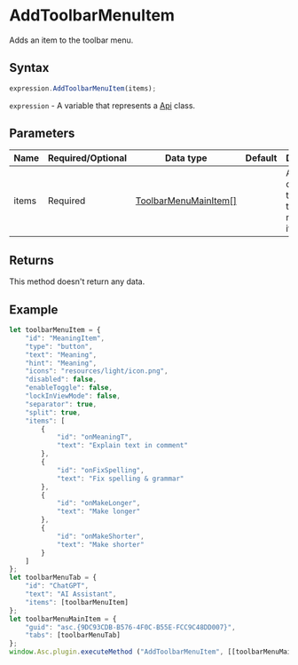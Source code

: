 # AddToolbarMenuItem

Adds an item to the toolbar menu.

## Syntax

```javascript
expression.AddToolbarMenuItem(items);
```

`expression` - A variable that represents a [Api](../Api.md) class.

## Parameters

| **Name** | **Required/Optional** | **Data type** | **Default** | **Description** |
| ------------- | ------------- | ------------- | ------------- | ------------- |
| items | Required | [ToolbarMenuMainItem[]](../../Enumeration/ToolbarMenuMainItem.md) |  | An array containing the main toolbar menu items. |

## Returns

This method doesn't return any data.

## Example

```javascript editor-docx
let toolbarMenuItem = {
    "id": "MeaningItem",
    "type": "button",
    "text": "Meaning",
    "hint": "Meaning",
    "icons": "resources/light/icon.png",
    "disabled": false,
    "enableToggle": false,
    "lockInViewMode": false,
    "separator": true,
    "split": true,
    "items": [
        {
            "id": "onMeaningT",
            "text": "Explain text in comment"
        },
        {
            "id": "onFixSpelling",
            "text": "Fix spelling & grammar"
        },
        {
            "id": "onMakeLonger",
            "text": "Make longer"
        },
        {
            "id": "onMakeShorter",
            "text": "Make shorter"
        }
    ]
};
let toolbarMenuTab = {
    "id": "ChatGPT",
    "text": "AI Assistant",
    "items": [toolbarMenuItem]
};
let toolbarMenuMainItem = {
    "guid": "asc.{9DC93CDB-B576-4F0C-B55E-FCC9C48DD007}",
    "tabs": [toolbarMenuTab]
};
window.Asc.plugin.executeMethod ("AddToolbarMenuItem", [[toolbarMenuMainItem]]);
```
